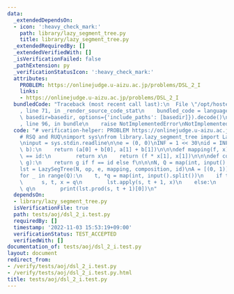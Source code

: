 ```yaml
---
data:
  _extendedDependsOn:
  - icon: ':heavy_check_mark:'
    path: library/lazy_segment_tree.py
    title: library/lazy_segment_tree.py
  _extendedRequiredBy: []
  _extendedVerifiedWith: []
  _isVerificationFailed: false
  _pathExtension: py
  _verificationStatusIcon: ':heavy_check_mark:'
  attributes:
    PROBLEM: https://onlinejudge.u-aizu.ac.jp/problems/DSL_2_I
    links:
    - https://onlinejudge.u-aizu.ac.jp/problems/DSL_2_I
  bundledCode: "Traceback (most recent call last):\n  File \"/opt/hostedtoolcache/PyPy/3.7.13/x64/site-packages/onlinejudge_verify/documentation/build.py\"\
    , line 71, in _render_source_code_stat\n    bundled_code = language.bundle(stat.path,\
    \ basedir=basedir, options={'include_paths': [basedir]}).decode()\n  File \"/opt/hostedtoolcache/PyPy/3.7.13/x64/site-packages/onlinejudge_verify/languages/python.py\"\
    , line 96, in bundle\n    raise NotImplementedError\nNotImplementedError\n"
  code: "# verification-helper: PROBLEM https://onlinejudge.u-aizu.ac.jp/problems/DSL_2_I\n\
    # RSQ and RUQ\nimport sys\nfrom library.lazy_segment_tree import LazySegTree\n\
    \ninput = sys.stdin.readline\n\ne = (0, 0)\nINF = 1 << 30\nid = INF\n\n\ndef op(a,\
    \ b):\n    return (a[0] + b[0], a[1] + b[1])\n\n\ndef mapping(f, x):\n    if f\
    \ == id:\n        return x\n    return (f * x[1], x[1])\n\n\ndef composition(f,\
    \ g):\n    return g if f == id else f\n\n\nN, Q = map(int, input().split())\n\
    lst = LazySegTree(N, op, e, mapping, composition, id)\nA = [(0, 1)] * N\nlst.build(A)\n\
    for _ in range(Q):\n    t, *q = map(int, input().split())\n    if t == 0:\n  \
    \      s, t, x = q\n        lst.apply(s, t + 1, x)\n    else:\n        s, t =\
    \ q\n        print(lst.prod(s, t + 1)[0])\n"
  dependsOn:
  - library/lazy_segment_tree.py
  isVerificationFile: true
  path: tests/aoj/dsl_2_i.test.py
  requiredBy: []
  timestamp: '2022-11-03 15:53:19+09:00'
  verificationStatus: TEST_ACCEPTED
  verifiedWith: []
documentation_of: tests/aoj/dsl_2_i.test.py
layout: document
redirect_from:
- /verify/tests/aoj/dsl_2_i.test.py
- /verify/tests/aoj/dsl_2_i.test.py.html
title: tests/aoj/dsl_2_i.test.py
---
```

